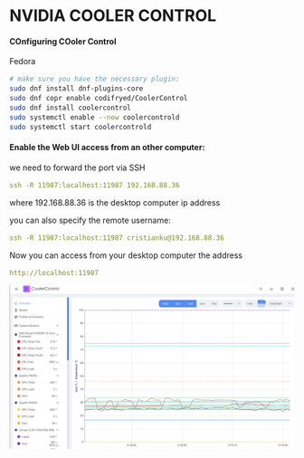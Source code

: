 # NVIDIA COOLER CONTROL

#### COnfiguring COoler Control

Fedora
```bash
# make sure you have the necessary plugin:
sudo dnf install dnf-plugins-core
sudo dnf copr enable codifryed/CoolerControl
sudo dnf install coolercontrol
sudo systemctl enable --now coolercontrold
sudo systemctl start coolercontrold
```



#### Enable the Web UI access from an other computer:
we need to forward the port via SSH

```yaml
ssh -R 11987:localhost:11987 192.168.88.36
```
where 192.168.88.36 is the desktop computer ip address 

you can also specify the remote username:
```yaml
ssh -R 11987:localhost:11987 cristianku@192.168.88.36
```


Now you can access from your desktop computer the address

```yaml
http://localhost:11987

```


![cooler_control_webui.png](images/cooler_control_webui.png)